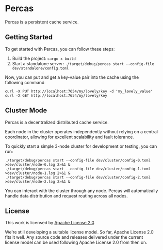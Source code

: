 # Percas

Percas is a persistent cache service.

## Getting Started

To get started with Percas, you can follow these steps:

1. Build the project: `cargo x build`
2. Start a standalone server: `./target/debug/percas start --config-file dev/standalone/config.toml`

Now, you can put and get a key-value pair into the cache using the following command:

```shell
curl -X PUT http://localhost:7654/my/lovely/key -d 'my_lovely_value'
curl -X GET http://localhost:7654/my/lovely/key
```

## Cluster Mode

Percas is a decentralized distributed cache service.

Each node in the cluster operates independently without relying on a central coordinator, allowing for excellent scalability and fault tolerance.

To quickly start a simple 3-node cluster for development or testing, you can run:

```shell
./target/debug/percas start --config-file dev/cluster/config-0.toml >dev/cluster/node-0.log 2>&1 &
./target/debug/percas start --config-file dev/cluster/config-1.toml >dev/cluster/node-1.log 2>&1 &
./target/debug/percas start --config-file dev/cluster/config-2.toml >dev/cluster/node-2.log 2>&1 &
```

You can interact with the cluster through any node. Percas will automatically handle data distribution and request routing across all nodes.

## License

This work is licensed by [Apache License 2.0](https://www.apache.org/licenses/LICENSE-2.0).

We're still developing a suitable license model. So far, Apache License 2.0 fits it well. Any source code and releases delivered under the current license model can be used following Apache License 2.0 from then on.
